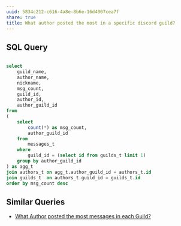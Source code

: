 ```yaml
---
uuid: 5834c212-c616-4a8e-8b6e-16d4007cea7f
share: true
title: What author posted the most in a specific discord guild?
---
```

## SQL Query

``` sql

select
	guild_name,
	author_name,
	nickname,
	msg_count,
	guild_id,
	author_id,
	author_guild_id
from 
(
	select
		count(*) as msg_count,
		author_guild_id
	from
		messages_t
	where
		guild_id = (select id from guilds_t limit 1)
	group by author_guild_id
) as agg_t
join authors_t on agg_t.author_guild_id = authors_t.id
join guilds_t  on authors_t.guild_id = guilds_t.id
order by msg_count desc

```


## Similar Queries

* [What Author posted the most messages in each Guild?](/undefined)